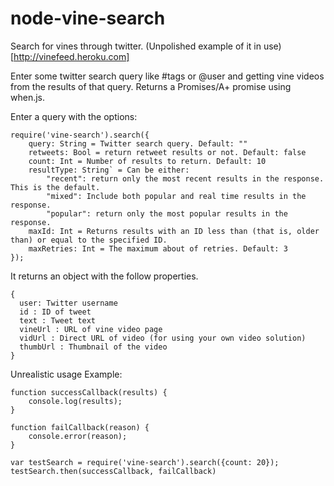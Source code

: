 node-vine-search
================

Search for vines through twitter. (Unpolished example of it in use)[http://vinefeed.heroku.com]

Enter some twitter search query like #tags or @user and getting vine videos from the results of that query. Returns a Promises/A+ promise using when.js.

Enter a query with the options:

    require('vine-search').search({
        query: String = Twitter search query. Default: ""
        retweets: Bool = return retweet results or not. Default: false
        count: Int = Number of results to return. Default: 10
        resultType: String` = Can be either:
            "recent": return only the most recent results in the response. This is the default.
            "mixed": Include both popular and real time results in the response.
            "popular": return only the most popular results in the response.
        maxId: Int = Returns results with an ID less than (that is, older than) or equal to the specified ID.
        maxRetries: Int = The maximum about of retries. Default: 3
    });

It returns an object with the follow properties.

    {  
      user: Twitter username
      id : ID of tweet
      text : Tweet text
      vineUrl : URL of vine video page
      vidUrl : Direct URL of video (for using your own video solution)
      thumbUrl : Thumbnail of the video
    }

Unrealistic usage Example:

    function successCallback(results) {
        console.log(results);
    }

    function failCallback(reason) {
        console.error(reason);
    }

    var testSearch = require('vine-search').search({count: 20});
    testSearch.then(successCallback, failCallback)
